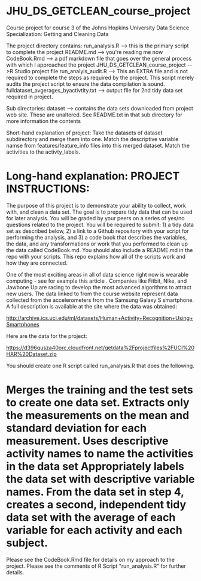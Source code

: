 # JHU_DS_GETCLEAN_course_project
Course project for course 3 of the Johns Hopkins University Data Science Specialization: Getting and Cleaning Data

The project directory contains:
run_analysis.R --> this is the primary script to complete the project
README.md --> you're reading me now
CodeBook.Rmd --> a pdf markdown file that goes over the general process with which I approached the project
JHU_DS_GETCLEAN_course_project -->R Studio project file
run_analyis_audit.R --> This an EXTRA file and is not required to complete the steps as required by the project.
This script merely audits the project script to ensure the data compilation is sound. 
fulldataset_avgerages_byactivtity.txt --> output file for 2nd tidy data set required in project. 

Sub directories:
dataset --> contains the data sets downloaded from project web site. These are unaltered. See README.txt in 
that sub directory for more information the contents

Short-hand explanation of project:
Take the datasets of dataset subdirectory and merge them into one.  Match the descriptive variable namse from features/feature_info files into this merged dataset. Match the activities to the activty_labels. 

Long-hand explanation:
PROJECT INSTRUCTIONS:
====================
The purpose of this project is to demonstrate your ability to collect, work with, and clean a data set. The goal is to prepare tidy data that can be used for later analysis. You will be graded by your peers on a series of yes/no questions related to the project. You will be required to submit: 1) a tidy data set as described below, 2) a link to a Github repository with your script for performing the analysis, and 3) a code book that describes the variables, the data, and any transformations or work that you performed to clean up the data called CodeBook.md. You should also include a README.md in the repo with your scripts. This repo explains how all of the scripts work and how they are connected.

One of the most exciting areas in all of data science right now is wearable computing - see for example this article . Companies like Fitbit, Nike, and Jawbone Up are racing to develop the most advanced algorithms to attract new users. The data linked to from the course website represent data collected from the accelerometers from the Samsung Galaxy S smartphone. A full description is available at the site where the data was obtained:

http://archive.ics.uci.edu/ml/datasets/Human+Activity+Recognition+Using+Smartphones

Here are the data for the project:

https://d396qusza40orc.cloudfront.net/getdata%2Fprojectfiles%2FUCI%20HAR%20Dataset.zip

You should create one R script called run_analysis.R that does the following.

Merges the training and the test sets to create one data set.
Extracts only the measurements on the mean and standard deviation for each measurement.
Uses descriptive activity names to name the activities in the data set
Appropriately labels the data set with descriptive variable names.
From the data set in step 4, creates a second, independent tidy data set with the average of each variable for each activity and each subject.
=====================


Please see the CodeBook.Rmd file for details on my approach to the project.
Please see the comments of R Script "run_analysis.R" for further details.
